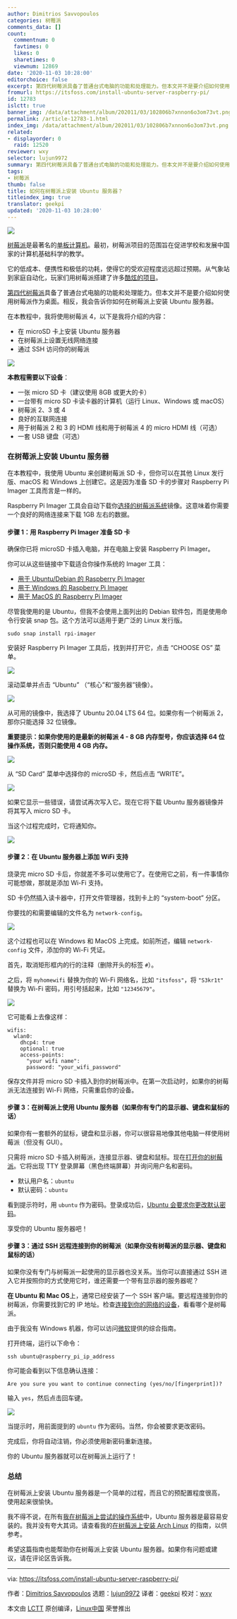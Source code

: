 ```yaml
---
author: Dimitrios Savvopoulos
categories: 树莓派
comments_data: []
count:
  commentnum: 0
  favtimes: 0
  likes: 0
  sharetimes: 0
  viewnum: 12869
date: '2020-11-03 10:28:00'
editorchoice: false
excerpt: 第四代树莓派具备了普通台式电脑的功能和处理能力。但本文并不是要介绍如何使用树莓派作为桌面。相反，我会告诉你如何在树莓派上安装 Ubuntu 服务器。
fromurl: https://itsfoss.com/install-ubuntu-server-raspberry-pi/
id: 12783
islctt: true
banner_img: /data/attachment/album/202011/03/102806b7xnnon6o3om73vt.png
permalink: /article-12783-1.html
index_img: /data/attachment/album/202011/03/102806b7xnnon6o3om73vt.png.thumb.jpg
related:
- displayorder: 0
  raid: 12520
reviewer: wxy
selector: lujun9972
summary: 第四代树莓派具备了普通台式电脑的功能和处理能力。但本文并不是要介绍如何使用树莓派作为桌面。相反，我会告诉你如何在树莓派上安装 Ubuntu 服务器。
tags:
- 树莓派
thumb: false
title: 如何在树莓派上安装 Ubuntu 服务器？
titleindex_img: true
translator: geekpi
updated: '2020-11-03 10:28:00'
---
```


![](/data/attachment/album/202011/03/102806b7xnnon6o3om73vt.png)


[树莓派](https://www.raspberrypi.org/)是最著名的[单板计算机](https://itsfoss.com/raspberry-pi-alternatives/)。最初，树莓派项目的范围旨在促进学校和发展中国家的计算机基础科学的教学。


它的低成本、便携性和极低的功耗，使得它的受欢迎程度远远超过预期。从气象站到家庭自动化，玩家们用树莓派搭建了许多[酷炫的项目](https://itsfoss.com/raspberry-pi-projects/)。


[第四代树莓派](https://itsfoss.com/raspberry-pi-4/)具备了普通台式电脑的功能和处理能力。但本文并不是要介绍如何使用树莓派作为桌面。相反，我会告诉你如何在树莓派上安装 Ubuntu 服务器。


在本教程中，我将使用树莓派 4，以下是我将介绍的内容：


* 在 microSD 卡上安装 Ubuntu 服务器
* 在树莓派上设置无线网络连接
* 通过 SSH 访问你的树莓派


![](/data/attachment/album/202011/03/102809otsrjezer8wjcwrs.png)


**本教程需要以下设备**：


* 一张 micro SD 卡（建议使用 8GB 或更大的卡）
* 一台带有 micro SD 卡读卡器的计算机（运行 Linux、Windows 或 macOS）
* 树莓派 2、3 或 4
* 良好的互联网连接
* 用于树莓派 2 和 3 的 HDMI 线和用于树莓派 4 的 micro HDMI 线（可选）
* 一套 USB 键盘（可选）


### 在树莓派上安装 Ubuntu 服务器


在本教程中，我使用 Ubuntu 来创建树莓派 SD 卡，但你可以在其他 Linux 发行版、macOS 和 Windows 上创建它。这是因为准备 SD 卡的步骤对 Raspberry Pi Imager 工具而言是一样的。


Raspberry Pi Imager 工具会自动下载你[选择的树莓派系统](https://itsfoss.com/raspberry-pi-os/)镜像。这意味着你需要一个良好的网络连接来下载 1GB 左右的数据。


#### 步骤 1：用 Raspberry Pi Imager 准备 SD 卡


确保你已将 microSD 卡插入电脑，并在电脑上安装 Raspberry Pi Imager。


你可以从这些链接中下载适合你操作系统的 Imager 工具：


* [用于 Ubuntu/Debian 的 Raspberry Pi Imager](https://downloads.raspberrypi.org/imager/imager_amd64.deb)
* [用于 Windows 的 Raspberry Pi Imager](https://downloads.raspberrypi.org/imager/imager.exe)
* [用于 MacOS 的 Raspberry Pi Imager](https://downloads.raspberrypi.org/imager/imager.dmg)


尽管我使用的是 Ubuntu，但我不会使用上面列出的 Debian 软件包，而是使用命令行安装 snap 包。这个方法可以适用于更广泛的 Linux 发行版。



```
sudo snap install rpi-imager

```

安装好 Raspberry Pi Imager 工具后，找到并打开它，点击 “CHOOSE OS” 菜单。


![](/data/attachment/album/202011/03/102814w7na9c9464ncb4wb.png)


滚动菜单并点击 “Ubuntu” （“核心”和“服务器”镜像）。


![](/data/attachment/album/202011/03/102815lf3ft0h3toz8q7cx.png)


从可用的镜像中，我选择了 Ubuntu 20.04 LTS 64 位。如果你有一个树莓派 2，那你只能选择 32 位镜像。


**重要提示：如果你使用的是最新的树莓派 4 - 8 GB 内存型号，你应该选择 64 位操作系统，否则只能使用 4 GB 内存。**


![](/data/attachment/album/202011/03/102818fvosukt4d4dzbybb.png)


从 “SD Card” 菜单中选择你的 microSD 卡，然后点击 “WRITE”。


![](/data/attachment/album/202011/03/102820rln5iozdvmr7vm66.png)


如果它显示一些错误，请尝试再次写入它。现在它将下载 Ubuntu 服务器镜像并将其写入 micro SD 卡。


当这个过程完成时，它将通知你。


![](/data/attachment/album/202011/03/102822fj4yrrl1rr1dfrd8.png)


#### 步骤 2：在 Ubuntu 服务器上添加 WiFi 支持


烧录完 micro SD 卡后，你就差不多可以使用它了。在使用它之前，有一件事情你可能想做，那就是添加 Wi-Fi 支持。


SD 卡仍然插入读卡器中，打开文件管理器，找到卡上的 “system-boot” 分区。


你要找的和需要编辑的文件名为 `network-config`。


![](/data/attachment/album/202011/03/102825wuj2jcc7hncmt0tq.png)


这个过程也可以在 Windows 和 MacOS 上完成。如前所述，编辑 `network-config` 文件，添加你的 Wi-Fi 凭证。


首先，取消矩形框内的行的注释（删除开头的标签 `#`）。


之后，将 `myhomewifi` 替换为你的 Wi-Fi 网络名，比如 `"itsfoss"`，将 `"S3kr1t"` 替换为 Wi-Fi 密码，用引号括起来，比如 `"12345679"`。


![](/data/attachment/album/202011/03/102828igsxggxkgqgtbxzj.png)


它可能看上去像这样：



```
wifis:
  wlan0:
    dhcp4: true
    optional: true
    access-points:
      "your wifi name":
      password: "your_wifi_password"

```

保存文件并将 micro SD 卡插入到你的树莓派中。在第一次启动时，如果你的树莓派无法连接到 Wi-Fi 网络，只需重启你的设备。


#### 步骤 3：在树莓派上使用 Ubuntu 服务器（如果你有专门的显示器、键盘和鼠标的话）


如果你有一套额外的鼠标，键盘和显示器，你可以很容易地像其他电脑一样使用树莓派（但没有 GUI）。


只需将 micro SD 卡插入树莓派，连接显示器、键盘和鼠标。现在[打开你的树莓派](https://itsfoss.com/turn-on-raspberry-pi/)。它将出现 TTY 登录屏幕（黑色终端屏幕）并询问用户名和密码。


* 默认用户名：`ubuntu`
* 默认密码：`ubuntu`


看到提示符时，用 `ubuntu` 作为密码。登录成功后，[Ubuntu 会要求你更改默认密码](https://itsfoss.com/change-password-ubuntu/)。


享受你的 Ubuntu 服务器吧！


#### 步骤 3：通过 SSH 远程连接到你的树莓派（如果你没有树莓派的显示器、键盘和鼠标的话）


如果你没有专门与树莓派一起使用的显示器也没关系。当你可以直接通过 SSH 进入它并按照你的方式使用它时，谁还需要一个带有显示器的服务器呢？


**在 Ubuntu 和 Mac OS**上，通常已经安装了一个 SSH 客户端。要远程连接到你的树莓派，你需要找到它的 IP 地址。检查[连接到你的网络的设备](https://itsfoss.com/how-to-find-what-devices-are-connected-to-network-in-ubuntu/)，看看哪个是树莓派。


由于我没有 Windows 机器，你可以访问[微软](https://docs.microsoft.com/en-us/windows-server/administration/openssh/openssh_install_firstuse)提供的综合指南。


打开终端，运行以下命令：



```
ssh ubuntu@raspberry_pi_ip_address

```

你可能会看到以下信息确认连接：



```
Are you sure you want to continue connecting (yes/no/[fingerprint])?

```

输入 `yes`，然后点击回车键。


![](/data/attachment/album/202011/03/102831y3kk53443xk3xjkx.png)


当提示时，用前面提到的 `ubuntu` 作为密码。当然，你会被要求更改密码。


完成后，你将自动注销，你必须使用新密码重新连接。


你的 Ubuntu 服务器就可以在树莓派上运行了！


### 总结


在树莓派上安装 Ubuntu 服务器是一个简单的过程，而且它的预配置程度很高，使用起来很愉快。


我不得不说，在所有[我在树莓派上尝试的操作系统](https://itsfoss.com/raspberry-pi-os/)中，Ubuntu 服务器是最容易安装的。我并没有夸大其词。请查看我的[在树莓派上安装 Arch Linux](https://itsfoss.com/install-arch-raspberry-pi/) 的指南，以供参考。


希望这篇指南也能帮助你在树莓派上安装 Ubuntu 服务器。如果你有问题或建议，请在评论区告诉我。




---


via: <https://itsfoss.com/install-ubuntu-server-raspberry-pi/>


作者：[Dimitrios Savvopoulos](https://itsfoss.com/author/dimitrios/) 选题：[lujun9972](https://github.com/lujun9972) 译者：[geekpi](https://github.com/geekpi) 校对：[wxy](https://github.com/wxy)


本文由 [LCTT](https://github.com/LCTT/TranslateProject) 原创编译，[Linux中国](https://linux.cn/) 荣誉推出